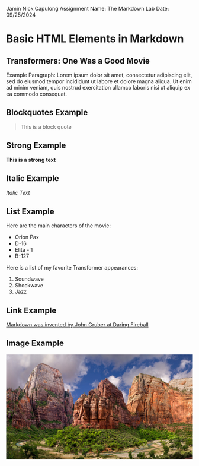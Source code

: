 Jamin Nick Capulong
Assignment Name: The Markdown Lab
Date: 09/25/2024

# Basic HTML Elements in Markdown

## Transformers: One Was a Good Movie

Example Paragraph: Lorem ipsum dolor sit amet, consectetur adipiscing elit, sed do eiusmod tempor incididunt ut labore et dolore magna aliqua. Ut enim ad minim veniam, quis nostrud exercitation ullamco laboris nisi ut aliquip ex ea commodo consequat. 

## Blockquotes Example
> This is a block quote

## Strong Example

**This is a strong text**

## Italic Example
*Italic Text*

## List Example

Here are the main characters of the movie:

* Orion Pax
* D-16
* Elita - 1
* B-127

Here is a list of my favorite Transformer appearances:

1. Soundwave
2. Shockwave
3. Jazz

## Link Example

[Markdown was invented by John Gruber at Daring Fireball](https://daringfireball.net/projects/markdown/syntax)

## Image Example

![Zion National Park](zion_np.jpg)
